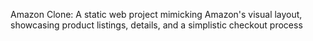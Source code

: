 Amazon Clone: A static web project mimicking Amazon's visual layout, showcasing product listings, details, and a simplistic checkout process

